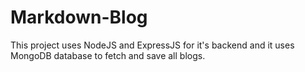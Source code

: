 # Markdown-Blog
This project uses NodeJS and ExpressJS for it's backend and it uses MongoDB database to fetch and save all blogs.
